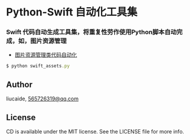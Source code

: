 # Python-Swift 自动化工具集

### Swift 代码自动生成工具集，将重复性劳作使用Python脚本自动完成，如，图片资源管理
- [图片资源管理类代码自动化](https://github.com/liucaide/CD/blob/master/PyToSwift/swift_assets.py)


```ruby
$ python swift_assets.py
```

## Author

liucaide, 565726319@qq.com

## License

CD is available under the MIT license. See the LICENSE file for more info.
